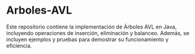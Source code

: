 # Arboles-AVL
Este repositorio contiene la implementación de Árboles AVL en Java, incluyendo operaciones de inserción, eliminación y balanceo. Además, se incluyen ejemplos y pruebas para demostrar su funcionamiento y eficiencia.
